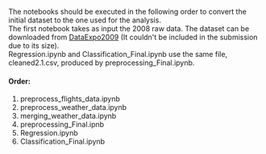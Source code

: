 The notebooks should be executed in the following order to convert the initial dataset to the one used for the analysis.   
The first notebook takes as input the 2008 raw data. The dataset can be downloaded from [DataExpo2009](http://stat-computing.org/dataexpo/2009/the-data.html) (It couldn't be included in the submission due to its size).   
Regression.ipynb and Classification_Final.ipynb use the same file, cleaned2.1.csv, produced by preprocessing_Final.ipynb.  

#### Order:
1. preprocess_flights_data.ipynb
2. preprocess_weather_data.ipynb
3. merging_weather_data.ipynb
4. preprocessing_Final.ipnb
5. Regression.ipynb
6. Classification_Final.ipynb
